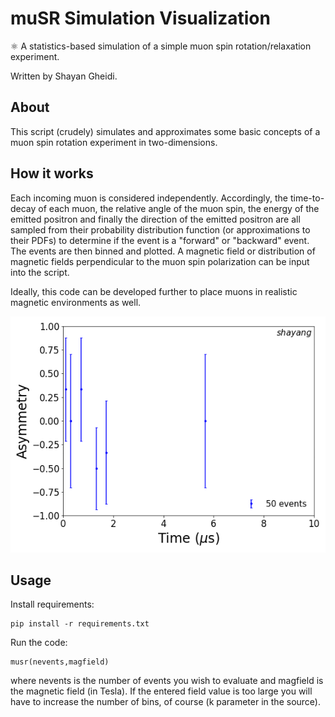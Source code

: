 # muSR Simulation Visualization 
⚛️ A statistics-based simulation of a simple muon spin rotation/relaxation experiment.

Written by Shayan Gheidi.
## About

This script (crudely) simulates and approximates some basic concepts of a muon spin rotation experiment in two-dimensions. 

## How it works

Each incoming muon is considered independently. Accordingly, the time-to-decay of each muon, the relative angle of the muon spin, the energy of the emitted positron and finally the direction of the emitted positron are all sampled from their probability distribution function (or approximations to their PDFs) to determine if the event is a "forward" or "backward" event. The events are then binned and plotted. A magnetic field or distribution of magnetic fields perpendicular to the muon spin polarization can be input into the script.

Ideally, this code can be developed further to place muons in realistic magnetic environments as well.

![Animated simulation](musr_sim.gif)

## Usage

Install requirements:

    pip install -r requirements.txt
    
Run the code:

    musr(nevents,magfield) 

where nevents is the number of events you wish to evaluate and magfield is the magnetic field (in Tesla). If the entered field value is too large you will have to increase the number of bins, of course (k parameter in the source). 



